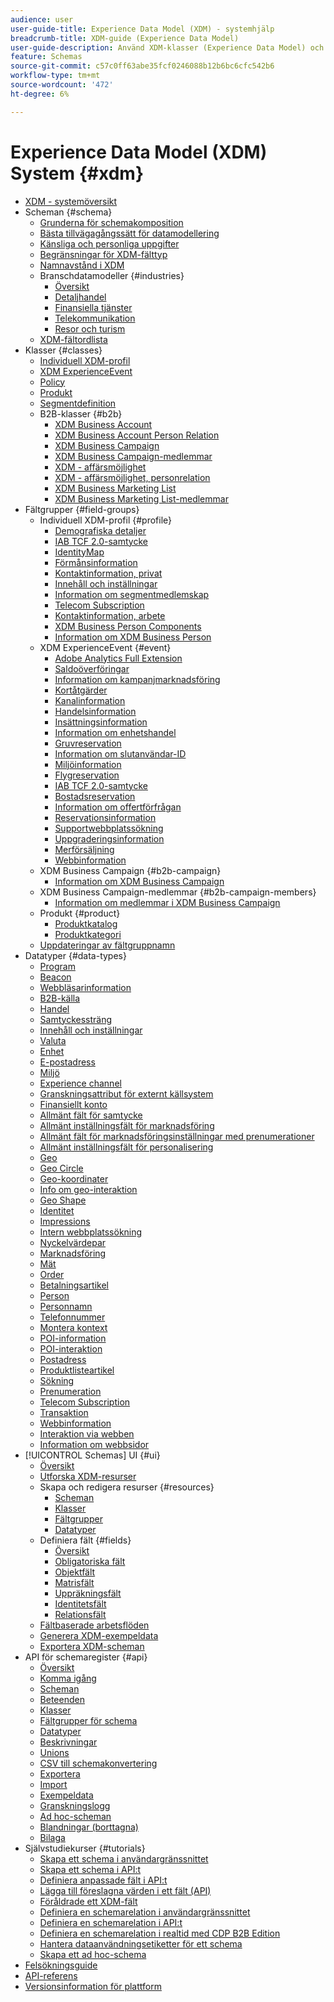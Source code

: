 ```yaml
---
audience: user
user-guide-title: Experience Data Model (XDM) - systemhjälp
breadcrumb-title: XDM-guide (Experience Data Model)
user-guide-description: Använd XDM-klasser (Experience Data Model) och schemafältgrupper för att standardisera upplevelsedata.
feature: Schemas
source-git-commit: c57c0ff63abe35fcf0246088b12b6bc6cfc542b6
workflow-type: tm+mt
source-wordcount: '472'
ht-degree: 6%

---
```



# Experience Data Model (XDM) System {#xdm}

* [XDM - systemöversikt](home.md)
* Scheman {#schema}
   * [Grunderna för schemakomposition](schema/composition.md)
   * [Bästa tillvägagångssätt för datamodellering](schema/best-practices.md)
   * [Känsliga och personliga uppgifter](./schema/sensitive-and-personal-data.md)
   * [Begränsningar för XDM-fälttyp](schema/field-constraints.md)
   * [Namnavstånd i XDM](./schema/namespaces.md)
   * Branschdatamodeller {#industries}
      * [Översikt](./schema/industries/overview.md)
      * [Detaljhandel](./schema/industries/retail.md)
      * [Finansiella tjänster](./schema/industries/financial.md)
      * [Telekommunikation](./schema/industries/telecom.md)
      * [Resor och turism](./schema/industries/travel-hospitality.md)
   * [XDM-fältordlista](schema/field-dictionary.md)
* Klasser {#classes}
   * [Individuell XDM-profil](./classes/individual-profile.md)
   * [XDM ExperienceEvent](./classes/experienceevent.md)
   * [Policy](./classes/policy.md)
   * [Produkt](./classes/product.md)
   * [Segmentdefinition](./classes/segment-definition.md)
   * B2B-klasser {#b2b}
      * [XDM Business Account](./classes/b2b/business-account.md)
      * [XDM Business Account Person Relation](./classes/b2b/business-account-person-relation.md)
      * [XDM Business Campaign](./classes/b2b/business-campaign.md)
      * [XDM Business Campaign-medlemmar](./classes/b2b/business-campaign-members.md)
      * [XDM - affärsmöjlighet](./classes/b2b/business-opportunity.md)
      * [XDM - affärsmöjlighet, personrelation](./classes/b2b/business-opportunity-person-relation.md)
      * [XDM Business Marketing List](./classes/b2b/business-marketing-list.md)
      * [XDM Business Marketing List-medlemmar](./classes/b2b/business-marketing-list-members.md)
* Fältgrupper {#field-groups}
   * Individuell XDM-profil {#profile}
      * [Demografiska detaljer](./field-groups/profile/demographic-details.md)
      * [IAB TCF 2.0-samtycke](./field-groups/profile/iab.md)
      * [IdentityMap](./field-groups/profile/identitymap.md)
      * [Förmånsinformation](./field-groups/profile/loyalty-details.md)
      * [Kontaktinformation, privat](./field-groups/profile/personal-contact-details.md)
      * [Innehåll och inställningar](./field-groups/profile/consents.md)
      * [Information om segmentmedlemskap](./field-groups/profile/segmentation.md)
      * [Telecom Subscription](./field-groups/profile/telecom-subscription.md)
      * [Kontaktinformation, arbete](./field-groups/profile/work-contact-details.md)
      * [XDM Business Person Components](./field-groups/profile/business-person-components.md)
      * [Information om XDM Business Person](./field-groups/profile/business-person-details.md)
   * XDM ExperienceEvent {#event}
      * [Adobe Analytics Full Extension](./field-groups/event/analytics-full-extension.md)
      * [Saldoöverföringar](./field-groups/event/balance-transfers.md)
      * [Information om kampanjmarknadsföring](./field-groups/event/campaign-marketing-details.md)
      * [Kortåtgärder](./field-groups/event/card-actions.md)
      * [Kanalinformation](./field-groups/event/channel-details.md)
      * [Handelsinformation](./field-groups/event/commerce-details.md)
      * [Insättningsinformation](./field-groups/event/deposit-details.md)
      * [Information om enhetshandel](./field-groups/event/device-trade-in-details.md)
      * [Gruvreservation](./field-groups/event/dining-reservation.md)
      * [Information om slutanvändar-ID](./field-groups/event/enduserids.md)
      * [Miljöinformation](./field-groups/event/environment-details.md)
      * [Flygreservation](./field-groups/event/flight-reservation.md)
      * [IAB TCF 2.0-samtycke](./field-groups/event/iab.md)
      * [Bostadsreservation](./field-groups/event/lodging-reservation.md)
      * [Information om offertförfrågan](./field-groups/event/quote-request-details.md)
      * [Reservationsinformation](./field-groups/event/reservation-details.md)
      * [Supportwebbplatssökning](./field-groups/event/support-site-search.md)
      * [Uppgraderingsinformation](./field-groups/event/upgrade-details.md)
      * [Merförsäljning](./field-groups/event/upsell-details.md)
      * [Webbinformation](./field-groups/event/web-details.md)
   * XDM Business Campaign {#b2b-campaign}
      * [Information om XDM Business Campaign](./field-groups/b2b-campaign/details.md)
   * XDM Business Campaign-medlemmar {#b2b-campaign-members}
      * [Information om medlemmar i XDM Business Campaign](./field-groups/b2b-campaign-members/details.md)
   * Produkt {#product}
      * [Produktkatalog](./field-groups/product/product-catalog.md)
      * [Produktkategori](./field-groups/product/product-category.md)
   * [Uppdateringar av fältgruppnamn](./field-groups/name-updates.md)
* Datatyper {#data-types}
   * [Program](./data-types/application.md)
   * [Beacon](./data-types/beacon.md)
   * [Webbläsarinformation](./data-types/browser-details.md)
   * [B2B-källa](./data-types/b2b-source.md)
   * [Handel](./data-types/commerce.md)
   * [Samtyckessträng](./data-types/consent-string.md)
   * [Innehåll och inställningar](./data-types/consents.md)
   * [Valuta](./data-types/currency.md)
   * [Enhet](./data-types/device.md)
   * [E-postadress](./data-types/email-address.md)
   * [Miljö](./data-types/environment.md)
   * [Experience channel](./data-types/experience-channel.md)
   * [Granskningsattribut för externt källsystem](./data-types/external-source-system-audit-attributes.md)
   * [Finansiellt konto](./data-types/financial-account.md)
   * [Allmänt fält för samtycke](./data-types/consent-field.md)
   * [Allmänt inställningsfält för marknadsföring](./data-types/marketing-field.md)
   * [Allmänt fält för marknadsföringsinställningar med prenumerationer](./data-types/marketing-field-subscriptions.md)
   * [Allmänt inställningsfält för personalisering](./data-types/personalization-field.md)
   * [Geo](./data-types/geo.md)
   * [Geo Circle](./data-types/geo-circle.md)
   * [Geo-koordinater](./data-types/geo-coordinates.md)
   * [Info om geo-interaktion](./data-types/geo-interaction-details.md)
   * [Geo Shape](./data-types/geo-shape.md)
   * [Identitet](./data-types/identity.md)
   * [Impressions](./data-types/impressions.md)
   * [Intern webbplatssökning](./data-types/internal-site-search.md)
   * [Nyckelvärdepar](./data-types/key-value-pair.md)
   * [Marknadsföring](./data-types/marketing.md)
   * [Mät](./data-types/measure.md)
   * [Order](./data-types/order.md)
   * [Betalningsartikel](./data-types/payment-item.md)
   * [Person](./data-types/person.md)
   * [Personnamn](./data-types/person-name.md)
   * [Telefonnummer](./data-types/phone-number.md)
   * [Montera kontext](./data-types/place-context.md)
   * [POI-information](./data-types/poi-details.md)
   * [POI-interaktion](./data-types/poi-interaction.md)
   * [Postadress](./data-types/postal-address.md)
   * [Produktlisteartikel](./data-types/product-list-item.md)
   * [Sökning](./data-types/search.md)
   * [Prenumeration](./data-types/subscription.md)
   * [Telecom Subscription](./data-types/telecom-subscription.md)
   * [Transaktion](./data-types/transaction.md)
   * [Webbinformation](./data-types/web-information.md)
   * [Interaktion via webben](./data-types/web-interaction.md)
   * [Information om webbsidor](./data-types/webpage-details.md)
* [!UICONTROL Schemas] UI {#ui}
   * [Översikt](./ui/overview.md)
   * [Utforska XDM-resurser](./ui/explore.md)
   * Skapa och redigera resurser {#resources}
      * [Scheman](./ui/resources/schemas.md)
      * [Klasser](./ui/resources/classes.md)
      * [Fältgrupper](./ui/resources/field-groups.md)
      * [Datatyper](./ui/resources/data-types.md)
   * Definiera fält {#fields}
      * [Översikt](./ui/fields/overview.md)
      * [Obligatoriska fält](./ui/fields/required.md)
      * [Objektfält](./ui/fields/object.md)
      * [Matrisfält](./ui/fields/array.md)
      * [Uppräkningsfält](./ui/fields/enum.md)
      * [Identitetsfält](./ui/fields/identity.md)
      * [Relationsfält](./ui/fields/relationship.md)
   * [Fältbaserade arbetsflöden](./ui/field-based-workflows.md)
   * [Generera XDM-exempeldata](./ui/sample.md)
   * [Exportera XDM-scheman](./ui/export.md)
* API för schemaregister {#api}
   * [Översikt](api/overview.md)
   * [Komma igång](api/getting-started.md)
   * [Scheman](api/schemas.md)
   * [Beteenden](api/behaviors.md)
   * [Klasser](api/classes.md)
   * [Fältgrupper för schema](api/field-groups.md)
   * [Datatyper](api/data-types.md)
   * [Beskrivningar](api/descriptors.md)
   * [Unions](api/unions.md)
   * [CSV till schemakonvertering](api/csv-to-schema.md)
   * [Exportera](api/export.md)
   * [Import](api/import.md)
   * [Exempeldata](api/sample-data.md)
   * [Granskningslogg](api/audit-log.md)
   * [Ad hoc-scheman](api/ad-hoc.md)
   * [Blandningar (borttagna)](api/mixins.md)
   * [Bilaga](api/appendix.md)
* Självstudiekurser {#tutorials}
   * [Skapa ett schema i användargränssnittet](tutorials/create-schema-ui.md)
   * [Skapa ett schema i API:t](tutorials/create-schema-api.md)
   * [Definiera anpassade fält i API:t](./tutorials/custom-fields-api.md)
   * [Lägga till föreslagna värden i ett fält (API)](tutorials/suggested-values.md)
   * [Föråldrade ett XDM-fält](tutorials/field-deprecation.md)
   * [Definiera en schemarelation i användargränssnittet](tutorials/relationship-ui.md)
   * [Definiera en schemarelation i API:t](tutorials/relationship-api.md)
   * [Definiera en schemarelation i realtid med CDP B2B Edition](tutorials/relationship-b2b.md)
   * [Hantera dataanvändningsetiketter för ett schema](tutorials/labels.md)
   * [Skapa ett ad hoc-schema](tutorials/ad-hoc.md)
* [Felsökningsguide](troubleshooting-guide.md)
* [API-referens](https://www.adobe.io/experience-platform-apis/references/schema-registry/)
* [Versionsinformation för plattform](https://www.adobe.com/go/platform-release-notes-en)
